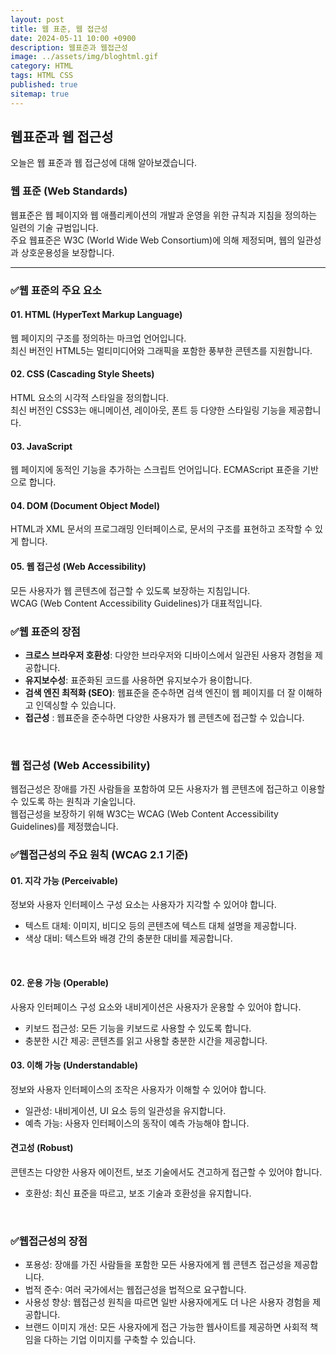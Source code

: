 ```yaml
---
layout: post
title: 웹 표준, 웹 접근성
date: 2024-05-11 10:00 +0900
description: 웹표준과 웹접근성
image: ../assets/img/bloghtml.gif
category: HTML
tags: HTML CSS
published: true
sitemap: true
---
```


## 웹표준과 웹 접근성
오늘은 웹 표준과 웹 접근성에 대해 알아보겠습니다.

### 웹 표준  (Web Standards)
웹표준은 웹 페이지와 웹 애플리케이션의 개발과 운영을 위한 규칙과 지침을 정의하는 일련의 기술 규범입니다.<br>
주요 웹표준은 W3C (World Wide Web Consortium)에 의해 제정되며, 웹의 일관성과 상호운용성을 보장합니다.

<hr>

### ✅웹 표준의 주요 요소

#### 01. HTML (HyperText Markup Language)

웹 페이지의 구조를 정의하는 마크업 언어입니다.<br>
최신 버전인 HTML5는 멀티미디어와 그래픽을 포함한 풍부한 콘텐츠를 지원합니다.
<br>

#### 02. CSS (Cascading Style Sheets)
 HTML 요소의 시각적 스타일을 정의합니다.<br>
 최신 버전인 CSS3는 애니메이션, 레이아웃, 폰트 등 다양한 스타일링 기능을 제공합니다.
 <br>

 #### 03. JavaScript
웹 페이지에 동적인 기능을 추가하는 스크립트 언어입니다. ECMAScript 표준을 기반으로 합니다.
<br>

 #### 04. DOM (Document Object Model)
 HTML과 XML 문서의 프로그래밍 인터페이스로, 문서의 구조를 표현하고 조작할 수 있게 합니다.
 <br>

 #### 05. 웹 접근성 (Web Accessibility)
  모든 사용자가 웹 콘텐츠에 접근할 수 있도록 보장하는 지침입니다.<br>
  WCAG (Web Content Accessibility Guidelines)가 대표적입니다.
  <br>

  ### ✅웹 표준의 장점
  - <b>크로스 브라우저 호환성</b>: 다양한 브라우저와 디바이스에서 일관된 사용자 경험을 제공합니다.
  - <b>유지보수성</b>: 표준화된 코드를 사용하면 유지보수가 용이합니다.
  - <b>검색 엔진 최적화 (SEO)</b>: 웹표준을 준수하면 검색 엔진이 웹 페이지를 더 잘 이해하고 인덱싱할 수 있습니다.
  - <b>접근성</b> : 웹표준을 준수하면 다양한 사용자가 웹 콘텐츠에 접근할 수 있습니다.

  <br>

### 웹 접근성 (Web Accessibility)
웹접근성은 장애를 가진 사람들을 포함하여 모든 사용자가 웹 콘텐츠에 접근하고 이용할 수 있도록 하는 원칙과 기술입니다.<br>
 웹접근성을 보장하기 위해 W3C는 WCAG (Web Content Accessibility Guidelines)를 제정했습니다.<br>


### ✅웹접근성의 주요 원칙 (WCAG 2.1 기준)

#### 01. 지각 가능 (Perceivable)
정보와 사용자 인터페이스 구성 요소는 사용자가 지각할 수 있어야 합니다.<br>

- 텍스트 대체: 이미지, 비디오 등의 콘텐츠에 텍스트 대체 설명을 제공합니다.<br>
- 색상 대비: 텍스트와 배경 간의 충분한 대비를 제공합니다.
<br>

#### 02. 운용 가능 (Operable)
사용자 인터페이스 구성 요소와 내비게이션은 사용자가 운용할 수 있어야 합니다.<br>

- 키보드 접근성: 모든 기능을 키보드로 사용할 수 있도록 합니다.
- 충분한 시간 제공: 콘텐츠를 읽고 사용할 충분한 시간을 제공합니다.

#### 03. 이해 가능 (Understandable)
정보와 사용자 인터페이스의 조작은 사용자가 이해할 수 있어야 합니다.<br>

- 일관성: 내비게이션, UI 요소 등의 일관성을 유지합니다.
- 예측 가능: 사용자 인터페이스의 동작이 예측 가능해야 합니다.

#### 견고성 (Robust)
콘텐츠는 다양한 사용자 에이전트, 보조 기술에서도 견고하게 접근할 수 있어야 합니다. <br>

- 호환성: 최신 표준을 따르고, 보조 기술과 호환성을 유지합니다.

<br>

### ✅웹접근성의 장점
- 포용성: 장애를 가진 사람들을 포함한 모든 사용자에게 웹 콘텐츠 접근성을 제공합니다.
- 법적 준수: 여러 국가에서는 웹접근성을 법적으로 요구합니다.
- 사용성 향상: 웹접근성 원칙을 따르면 일반 사용자에게도 더 나은 사용자 경험을 제공합니다.
- 브랜드 이미지 개선: 모든 사용자에게 접근 가능한 웹사이트를 제공하면 사회적 책임을 다하는 기업 이미지를 구축할 수 있습니다.
